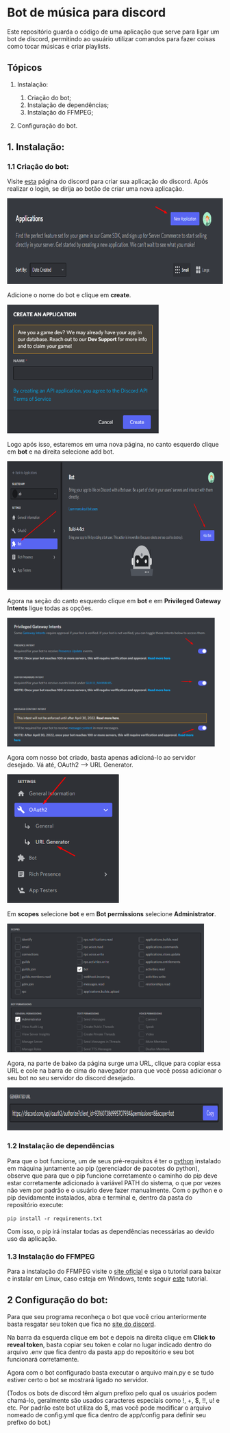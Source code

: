 # Bot de música para discord

Este repositório guarda o código de uma aplicação que serve para ligar um bot de discord, permitindo ao usuário utilizar comandos para fazer coisas como tocar músicas e criar playlists.

## Tópicos

1. Instalação:
   1. Criação do bot;
   2. Instalação de dependências;
   3. Instalação do FFMPEG;

2. Configuração do bot.

## 1. Instalação:

### 1.1 Criação do bot:

Visite <a href="https://discord.com/developers/applications">esta</a> página do discord para criar sua aplicação do discord.
Após realizar o login, se dirija ao botão de criar uma nova aplicação.

<img height=200px src="images/1.png"/>

Adicione o nome do bot e clique em <strong>create</strong>.

<img height=300px src="images/2.png"/>

Logo após isso, estaremos em uma nova página, no canto esquerdo clique em <strong>bot</strong> e na direita selecione </strong>add bot</strong>.

<img height=300px src="images/3.png">

Agora na seção do canto esquerdo clique em <strong>bot</strong> e em <strong>Privileged Gateway Intents</strong> ligue todas as opções.

<img height=300px src="images/7.png">

Agora com nosso bot criado, basta apenas adicioná-lo ao servidor desejado.
Vá até, OAuth2 --> URL Generator.

<img height=300px src="images/4.png">

Em <strong>scopes</strong> selecione <strong>bot</strong> e em <strong>Bot permissions</strong> selecione <strong>Administrator</strong>.

<img height=300px src="images/5.png">

Agora, na parte de baixo da página surge uma URL, clique para copiar essa URL e cole na barra de cima do navegador para que você possa adicionar o seu bot no seu servidor do discord desejado.

<img height=100px src="images/6.png">

### 1.2 Instalação de dependências

Para que o bot funcione, um de seus pré-requisitos é ter o <a href="https://www.python.org/">python</a> instalado em máquina juntamente ao pip (gerenciador de pacotes do python), observe que para que o pip funcione corretamente o caminho do pip deve estar corretamente adicionado à variável PATH do sistema, o que por vezes não vem por padrão e o usuário deve fazer manualmente. Com o python e o pip devidamente instalados, abra e terminal e, dentro da pasta do repositório execute:

`pip install -r requirements.txt`

Com isso, o pip irá instalar todas as dependências necessárias ao devido uso da aplicação.

### 1.3 Instalação do FFMPEG

Para a instalação do FFMPEG visite o <a href="https://www.ffmpeg.org/download.html">site oficial</a> e siga o tutorial para baixar e instalar em Linux, caso esteja em Windows, tente seguir <a href="https://windowsloop.com/install-ffmpeg-windows-10/">este</a> tutorial.

## 2 Configuração do bot:

Para que seu programa reconheça o bot que você criou anteriormente basta resgatar seu token que fica no <a href="https://discord.com/developers/applications">site do discord</a>.

Na barra da esquerda clique em bot e depois na direita clique em <strong>Click to reveal token</strong>, basta copiar seu token e colar no lugar indicado dentro do arquivo .env que fica dentro da pasta app do repositório e seu bot funcionará corretamente.

Agora com o bot configurado basta executar o arquivo main.py e se tudo estiver certo o bot se mostrará ligado no servidor.

(Todos os bots de discord têm algum prefixo pelo qual os usuários podem chamá-lo, geralmente são usados caracteres especiais como !, +, $, !!, u! e etc. Por padrão este bot utiliza do $, mas você pode modificar o arquivo nomeado de config.yml que fica dentro de app/config para definir seu prefixo do bot.)
